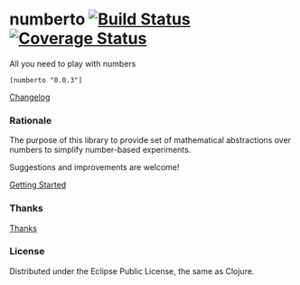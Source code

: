 # numberto [![Build Status](https://api.travis-ci.org/mishadoff/numberto.png)](https://travis-ci.org/mishadoff/numberto) [![Coverage Status](https://coveralls.io/repos/github/mishadoff/numberto/badge.svg?branch=master)](https://coveralls.io/github/mishadoff/numberto?branch=master)

All you need to play with numbers

`[numberto "0.0.3"]`

[Changelog](https://github.com/mishadoff/numberto/blob/master/doc/changelog.md)

### Rationale

The purpose of this library to provide set of mathematical abstractions over numbers to simplify number-based experiments.

Suggestions and improvements are welcome! 

[Getting Started](https://github.com/mishadoff/numberto/blob/master/doc/intro.md)

### Thanks

[Thanks](https://github.com/mishadoff/numberto/blob/master/doc/thanks.md)

### License

Distributed under the Eclipse Public License, the same as Clojure.
